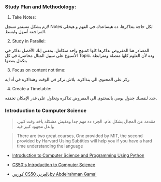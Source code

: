 ### Study Plan and Methodology:
   1. Take Notes:

لازم بشكل مستمر تسجل Notes لكل حاجة بتذاكرها، ده هيساعدك في الفهم و هيخلي المراجعة أسهل وابسط.

   2. Study in Parallel:

المصادر هنا المفروض تذاكرها كلها كمنهج واحد متكامل.
       بمعنى إنك الأفضل تذاكر في الأسبوع على سبيل المثال محاضرة في كل Topic.
       وده لأن العلوم كلها متصلة ومترابطة بتكمل بعضها
    
   3. Focus on content not time:

ركز على المحتوى الي بتذاكره، بلاش تركز في الوقت وهتذاكره في أد ايه.
    
    
  4. Create a Timetable:

حدد لنفسك جدول يومي بالمحتوى الي المفروض تذاكره وتحاول على قدر الإمكان تحققه.

### Introduction to Computer Science

>    مقدمة عن المجال بشكل عام، الجزء ده مهم جدا ومفيش مشكلة ياخد وقت كبير، وابذل مجهود كبير فيه

> There are two great courses, One provided by MIT, the second provided by Harvard
> Using Subtitles will help you if you have a hard time understanding the language
- [Introduction to Computer Science and Programming Using Python](https://www.edx.org/course/introduction-to-computer-science-and-programming-7)

- [CS50's Introduction to Computer Science](https://www.edx.org/course/introduction-computer-science-harvardx-cs50x)

- [كورس CS50 بالعربيby Abdelrahman Gamal](https://youtube.com/playlist?list=PLknwEmKsW8OvsdJ64v5YljHNtt100kN6w&si=x-BVvmm6UqDiy_SX)
